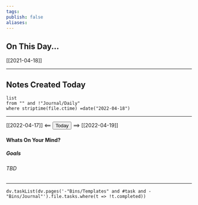 ```yaml
---
tags:
publish: false
aliases: 
---
```


## On This Day...

[[2021-04-18]]

---

## Notes Created Today

```dataview
list
from "" and !"Journal/Daily"
where striptime(file.ctime) =date("2022-04-18")
```
---

[[2022-04-17]] <== <button class="date_button_today">Today</button> ==> [[2022-04-19]]

#### Whats On Your Mind? 

##### Goals

###### TBD

---

```dataviewjs
dv.taskList(dv.pages('-"Bins/Templates" and #task and -"Bins/Journal"').file.tasks.where(t => !t.completed))
```
